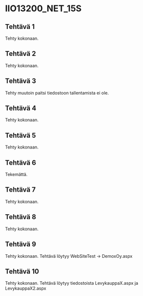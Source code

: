 # IIO13200_NET_15S

## Tehtävä 1
Tehty kokonaan.

## Tehtävä 2
Tehty kokonaan.

## Tehtävä 3
Tehty muutoin paitsi tiedostoon tallentamista ei ole.

## Tehtävä 4
Tehty kokonaan.

## Tehtävä 5
Tehty kokonaan.

## Tehtävä 6
Tekemättä.

## Tehtävä 7
Tehty kokonaan.

## Tehtävä 8
Tehty kokonaan.

## Tehtävä 9
Tehty kokonaan.
Tehtävä löytyy WebSiteTest -> DemoxOy.aspx

## Tehtävä 10
Tehty kokonaan.
Tehtävä löytyy tiedostoista LevykauppaX.aspx ja LevykauppaX2.aspx